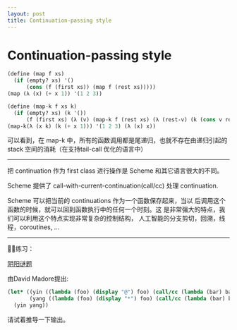 ```yaml
---
layout: post
title: Continuation-passing style
---
```

#  Continuation-passing style

```scheme
(define (map f xs)
  (if (empty? xs) '()
      (cons (f (first xs)) (map f (rest xs)))))
(map (λ (x) (+ x 1)) '(1 2 3))
```

```scheme
(define (map-k f xs k) 
  (if (empty? xs) (k '()) 
      (f (first xs) (λ (v) (map-k f (rest xs) (λ (rest-v) (k (cons v rest-v)))))))) 
(map-k(λ (x k) (k (+ x 1))) '(1 2 3) (λ (x) x))
```

可以看到，在 map-k 中，所有的函数调用都是尾递归，也就不存在由递归引起的 stack 空间的消耗（在支持tail-call 优化的语言中）

---

把 continuation 作为 first class 进行操作是 Scheme 和其它语言很大的不同。

Scheme 提供了 call-with-current-continuation(call/cc) 处理 continuation.

Scheme 可以把当前的 continuations 作为一个函数保存起来，当以 后调用这个函数的时候，就可以回到函数执行中的任何一个时刻。这 是非常强大的特点，我们可以利用这个特点实现非常复杂的控制结构， 人工智能的分支剪切，回溯，线程，coroutines, ...

---

🧙‍♂️练习：

<u>阴阳谜题</u>

由David Madore提出:

```scheme
(let* ((yin ((lambda (foo) (display "@") foo) (call/cc (lambda (bar) bar))))
       (yang ((lambda (foo) (display "*") foo) (call/cc (lambda (bar) bar)))))
  (yin yang))
```

请试着推导一下输出。

